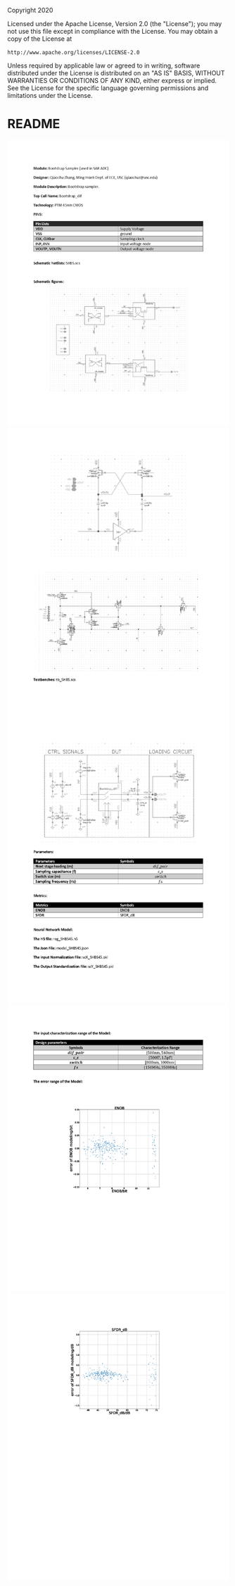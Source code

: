 Copyright 2020

Licensed under the Apache License, Version 2.0 (the "License");
you may not use this file except in compliance with the License.
You may obtain a copy of the License at

    http://www.apache.org/licenses/LICENSE-2.0

Unless required by applicable law or agreed to in writing, software
distributed under the License is distributed on an "AS IS" BASIS,
WITHOUT WARRANTIES OR CONDITIONS OF ANY KIND, either express or implied.
See the License for the specific language governing permissions and
limitations under the License.

# README
<img src="Document/images/SHBS_Page_1.png">
<img src="Document/images/SHBS_Page_2.png">
<img src="Document/images/SHBS_Page_3.png">
<img src="Document/images/SHBS_Page_4.png">
<img src="Document/images/SHBS_Page_5.png">
